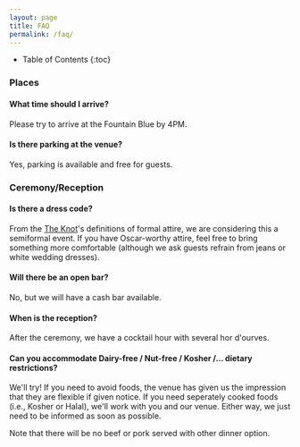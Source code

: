 ```yaml
---
layout: page
title: FAQ
permalink: /faq/
---
```


* Table of Contents
{:toc}

### Places

#### What time should I arrive?
Please try to arrive at the Fountain Blue by 4PM.

#### Is there parking at the venue?
Yes, parking is available and free for guests.

### Ceremony/Reception

#### Is there a dress code?
From the <a href="http://wedding.theknot.com/wedding-planning/attending-wedding/articles/wedding-guest-attire-cheat-sheet.aspx">The Knot</a>'s definitions of formal attire, we are considering this a semiformal event. If you have Oscar-worthy attire, feel free to bring something more comfortable (although we ask guests refrain from jeans or white wedding dresses).

#### Will there be an open bar?
No, but we will have a cash bar available.

#### When is the reception?
After the ceremony, we have a cocktail hour with several hor d'ourves.

#### Can you accommodate Dairy-free / Nut-free / Kosher /&hellip; dietary restrictions?
We'll try! If you need to avoid foods, the venue has given us the impression that they are flexible if given notice. If you need seperately cooked foods (i.e., Kosher or Halal), we'll work with you and our venue. Either way, we just need to be informed as soon as possible.

Note that there will be no beef or pork served with other dinner option.
